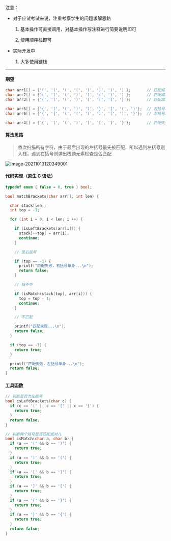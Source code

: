 注意：

- 对于应试考试来说，注重考察学生的问题求解思路

  1. 基本操作可直接调用，对基本操作写注释进行简要说明即可

  2. 使用顺序栈即可

- 实际开发中

  1. 大多使用链栈

---

#### 期望

```c
char arr1[] = {'(', '(', '(', '(', ')', ')', ')', ')'};       // 匹配成功
char arr2[] = {'(', '(', '(', ')', ')', '(', ')', ')'};       // 匹配成功
char arr3[] = {'{', '(', '(', ')', ')', '[', ']', '}'};       // 匹配成功

char arr5[] = {'{', '(', '(', ')', ')', '}', ']', '(', ')'};  // 右括号单身
char arr6[] = {'{', '{', '(', '(', ')', ')', '[', ']', '}'};  // 左括号单身

char arr4[] = {'{', '(', '(', ')', ']', '[', ']', '}'};       // 匹配失败
```

#### 算法思路

> 依次扫描所有字符，由于最后出现的左括号最先被匹配，所以遇到左括号则入栈，遇到右括号则弹出栈顶元素检查是否匹配

![image-20211013120349001](https://aliyun-oss-lpj.oss-cn-qingdao.aliyuncs.com/images/by-picgo/image-20211013120349001.png)

#### 代码实现（原生 C 语法）

```c
typedef enum { false = 0, true } bool;
```

```c
bool matchBrackets(char arr[], int len) {

  char stack[len];
  int top = -1;

  for (int i = 0; i < len; i ++) {

    if (isLeftBrackets(arr[i])) {
      stack[++top] = arr[i];
      continue;
    }

    // 是右括号

    if (top == -1) {
      printf("匹配失败，右括号单身...\n");
      return false;
    }

    // 栈不空

    if (isMatch(stack[top], arr[i])) {
      top = top - 1;
      continue;
    }

    // 不匹配

    printf("匹配失败...\n");
    return false;
  }

  if (top == -1) {
    return true;
  }

  printf("匹配失败，左括号单身...\n");
  return false;
}
```

#### 工具函数

```c
// 判断是否为左括号
bool isLeftBrackets(char c) {
  if (c == '(' || c == '[' || c == '{') {
    return true;
  }
  return false;
}
```

```c
// 判断两个括号是否匹配成对儿
bool isMatch(char a, char b) {
  if (a == '(' && b == ')') {
    return true;
  }
  if (a == ')' && b == '(') {
    return true;
  }
  if (a == '[' && b == ']') {
    return true;
  }
  if (a == ']' && b == '[') {
    return true;
  }
  if (a == '{' && b == '}') {
    return true;
  }
  if (a == '}' && b == '{') {
    return true;
  }
  return false;
}
```
